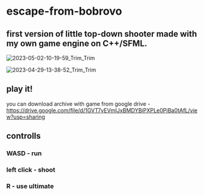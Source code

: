 # escape-from-bobrovo

## first version of little top-down shooter made with my own game engine on C++/SFML.


![2023-05-02-10-19-59_Trim_Trim](https://user-images.githubusercontent.com/102466617/235606057-9ec7c33a-147e-4370-9d3a-a3018e9ad13d.gif)


![2023-04-29-13-38-52_Trim_Trim](https://user-images.githubusercontent.com/102466617/235606067-de021e0e-d863-4baf-9553-ab7715771d6a.gif)

## play it!
you can download archive with game from google drive - https://drive.google.com/file/d/1GVT7yEVmIJxBMDYBiPXPLe0PjBa0tAfL/view?usp=sharing

## controlls

### WASD - run
### left click - shoot
### R - use ultimate
